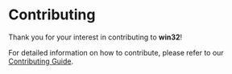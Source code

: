 # Contributing

Thank you for your interest in contributing to **win32**!

For detailed information on how to contribute, please refer to our
[Contributing Guide].

[Contributing Guide]: http://win32.pub/docs/guides-concepts/contributing
